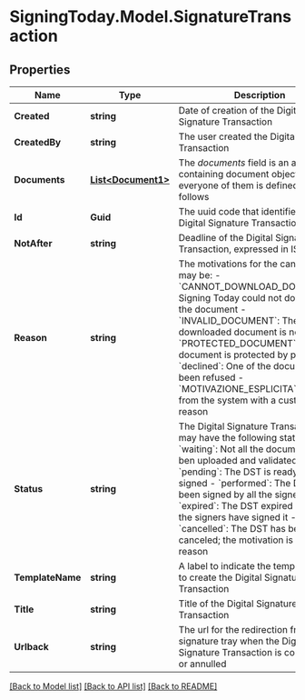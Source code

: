 
# SigningToday.Model.SignatureTransaction

## Properties

Name | Type | Description | Notes
------------ | ------------- | ------------- | -------------
**Created** | **string** | Date of creation of the Digital Signature Transaction | [optional] 
**CreatedBy** | **string** | The user created the Digital Signature Transaction | [optional] 
**Documents** | [**List&lt;Document1&gt;**](Document1.md) | The _documents_ field is an array containing document objects, where everyone of them is defined as follows  | [optional] 
**Id** | **Guid** | The uuid code that identifies the Digital Signature Transaction | [optional] 
**NotAfter** | **string** | Deadline of the Digital Signature Transaction, expressed in ISO format | [optional] 
**Reason** | **string** | The motivations for the cancellation may be:   - &#x60;CANNOT_DOWNLOAD_DOCUMENT&#x60;: Signing Today could not download the     document   - &#x60;INVALID_DOCUMENT&#x60;: The downloaded document is not valid   - &#x60;PROTECTED_DOCUMENT&#x60;: The document is protected by password   - &#x60;declined&#x60;: One of the documents has been refused   - &#x60;MOTIVAZIONE_ESPLICITA&#x60;: Rejected from the system with a custom     reason  | [optional] 
**Status** | **string** | The Digital Signature Transaction may have the following statuses:   - &#x60;waiting&#x60;: Not all the documents has ben uploaded and validated yet   - &#x60;pending&#x60;: The DST is ready to be signed   - &#x60;performed&#x60;: The DST has been signed by all the signers   - &#x60;expired&#x60;: The DST expired before all the signers have signed it   - &#x60;cancelled&#x60;: The DST has been canceled; the motivation is in the reason  | [optional] 
**TemplateName** | **string** | A label to indicate the template used to create the Digital Signature Transaction | [optional] 
**Title** | **string** | Title of the Digital Signature Transaction | [optional] 
**Urlback** | **string** | The url for the redirection from signature tray when the Digital Signature Transaction is completed or annulled | [optional] 

[[Back to Model list]](../README.md#documentation-for-models)
[[Back to API list]](../README.md#documentation-for-api-endpoints)
[[Back to README]](../README.md)

